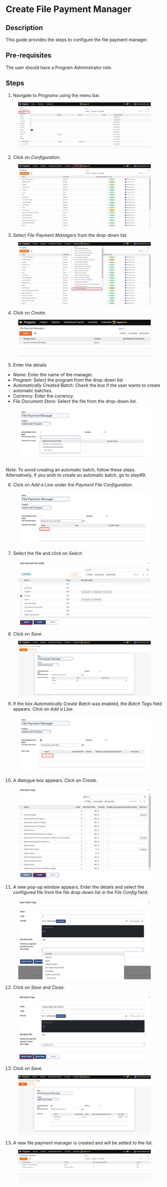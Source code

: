 # Create File Payment Manager

## Description

This guide provides the steps to configure the file payment manager.

## Pre-requisites

The user should have a Program Administrator role.

## Steps

1. Navigate to _Programs_ using the menu bar.

<figure><img src="../../../.gitbook/assets/payment-manager-program.PNG" alt=""><figcaption></figcaption></figure>

2. Click on _Configuration_.

<figure><img src="../../../.gitbook/assets/payment-manager-conf.PNG" alt=""><figcaption></figcaption></figure>

3. Select _File Payment Managers_ from the drop-down list.

<figure><img src="../../../.gitbook/assets/payment-manger-dropdown-fileconf (1).PNG" alt=""><figcaption></figcaption></figure>

4. Click on _Create_.

<figure><img src="../../../.gitbook/assets/file-payment-manager-create (5).PNG" alt=""><figcaption></figcaption></figure>

5. Enter the details

* _Name:_ Enter the name of the manager.
* _Program:_ Select the program from the drop-down list
* _Automatically Created Batch:_ Check the box if the user wants to create automatic batches.
* Currency: Enter the currency.
* _File Document Store:_ Select the file from the drop-down list.

<figure><img src="../../../.gitbook/assets/file-payment-file-conf.png" alt=""><figcaption></figcaption></figure>

Note: To avoid creating an automatic batch, follow these steps. Alternatively, if you wish to create an automatic batch, go to step#9.&#x20;

6. Click on _Add a Line_ under the _Payment File Configuration._

<figure><img src="../../../.gitbook/assets/file-payment-addline.png" alt=""><figcaption></figcaption></figure>

7. Select the file and click on _Select_.

<figure><img src="../../../.gitbook/assets/voucher-payment-file.PNG" alt=""><figcaption></figcaption></figure>

8. Click on _Save_.

<figure><img src="../../../.gitbook/assets/file-payment-save.PNG" alt=""><figcaption></figcaption></figure>

9. If the box _Automatically Create Batch_ was enabled, the _Batch Tags_ field appears. Click on _Add a Line_.

<figure><img src="../../../.gitbook/assets/file-payment-batch-addline.PNG" alt=""><figcaption></figcaption></figure>

10. A dialogue box appears. Click on _Create_.

<figure><img src="../../../.gitbook/assets/file-payment-popup (2).PNG" alt=""><figcaption></figcaption></figure>

11. A new pop-up window appears. Enter the details and select the configured file from the file drop-down list in the _File Config_ field.

<figure><img src="../../../.gitbook/assets/file-payment-file-conf-dropdown.png" alt=""><figcaption></figcaption></figure>

12. Click on _Save and Close_.

<figure><img src="../../../.gitbook/assets/save-close-batch-tags-file-conf.PNG" alt=""><figcaption></figcaption></figure>

13. Click on _Save_.

<figure><img src="../../../.gitbook/assets/file-payment-save (2).PNG" alt=""><figcaption></figcaption></figure>

13. A new file payment manager is created and will be added to the list.

<figure><img src="../../../.gitbook/assets/file-payment-result.PNG" alt=""><figcaption></figcaption></figure>
